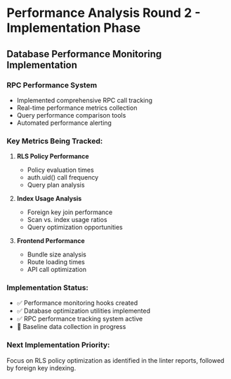 
# Performance Analysis Round 2 - Implementation Phase

## Database Performance Monitoring Implementation

### RPC Performance System
- Implemented comprehensive RPC call tracking
- Real-time performance metrics collection
- Query performance comparison tools
- Automated performance alerting

### Key Metrics Being Tracked:
1. **RLS Policy Performance**
   - Policy evaluation times
   - auth.uid() call frequency
   - Query plan analysis

2. **Index Usage Analysis**
   - Foreign key join performance
   - Scan vs. index usage ratios
   - Query optimization opportunities

3. **Frontend Performance**
   - Bundle size analysis
   - Route loading times
   - API call optimization

### Implementation Status:
- ✅ Performance monitoring hooks created
- ✅ Database optimization utilities implemented
- ✅ RPC performance tracking system active
- 🔄 Baseline data collection in progress

### Next Implementation Priority:
Focus on RLS policy optimization as identified in the linter reports, followed by foreign key indexing.

